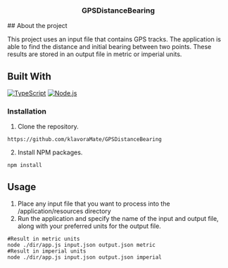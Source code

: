 <h3 align="center" >GPSDistanceBearing</h3>
## About the project

This project uses an input file that contains GPS tracks. The application is able to find the distance and initial
bearing between two points. These results are stored in an output file in metric or imperial units.

## Built With
[![TypeScript][TypeScript.js]][TypeScript-url]
[![Node.js][NodeLogo.js]][Node-url]

### Installation
1. Clone the repository.
```shell
https://github.com/klavoraMate/GPSDistanceBearing
```
2. Install NPM packages.
```shell
npm install
```

## Usage
1. Place any input file that you want to process into the /application/resources directory
2. Run the application and specify the name of the input and output file, along with your preferred units for the output file.
```shell
#Result in metric units
node ./dir/app.js input.json output.json metric
#Result in imperial units
node ./dir/app.js input.json output.json imperial 
```



[TypeScript.js]: https://img.shields.io/badge/typescript-20232A?style=for-the-badge&logo=typescript&logoColor=#0079cc
[TypeScript-url]: https://www.typescriptlang.org/
[NodeLogo.js]: https://img.shields.io/badge/node.js-20232A?style=for-the-badge&logoColor=#026e00
[Node-url]: https://nodejs.org/en
